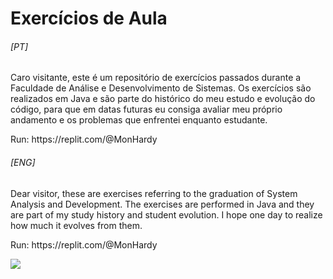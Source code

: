 <h1>Exercícios de Aula</h1>
<h6>[PT]</h6>Caro visitante, este é um repositório de exercícios passados durante a Faculdade de Análise e Desenvolvimento de Sistemas. Os exercícios são realizados em Java e são parte do histórico do meu estudo e evolução do código, para que em datas futuras eu consiga avaliar meu próprio andamento e os problemas que enfrentei enquanto estudante.
<p>Run: https://replit.com/@MonHardy
<h6>[ENG]</h6>
Dear visitor, these are exercises referring to the graduation of System Analysis and Development. The exercises are performed in Java and they are part of my study history and student evolution. I hope one day to realize how much it evolves from them.
<p>Run: https://replit.com/@MonHardy<p><p><p>
<img alr="allthebest" src="https://user-images.githubusercontent.com/85580881/168424587-a16ae460-7483-4263-a4d7-f59a87e9aa51.png"/>
